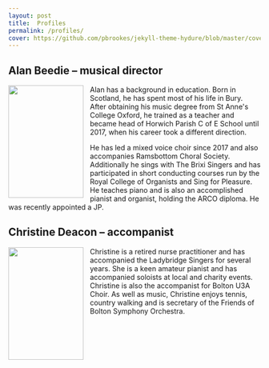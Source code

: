 ```yaml
---
layout: post
title:  Profiles
permalink: /profiles/
cover: https://github.com/pbrookes/jekyll-theme-hydure/blob/master/cover.jpg?raw=true
---
```

## Alan Beedie – musical director

<img align="left" width="150" height="225" style="padding-right: 10px;" src="https://www.ladybridgesingers.org.uk/images/beedie.png">Alan has a background in education. Born in Scotland, he has spent most of his life in Bury. After obtaining his music degree from St Anne's College Oxford, he trained as a teacher and became head of Horwich Parish C of E School until 2017, when his career took a different direction.

He has led a mixed voice choir since 2017 and also accompanies Ramsbottom Choral Society. Additionally he sings with The Brixi Singers and has participated in short conducting courses run by the Royal College of Organists and Sing for Pleasure. He teaches piano and is also an accomplished pianist and organist, holding the ARCO diploma. He was recently appointed a JP.

## Christine Deacon – accompanist

<img align="left" width="150" height="225" style="padding-right: 10px;" src="https://www.ladybridgesingers.org.uk/images/deacon.png">Christine is a retired nurse practitioner and has accompanied the Ladybridge Singers for several years. She is a keen amateur pianist and has accompanied soloists at local and charity events. Christine is also the accompanist for Bolton U3A Choir. As well as music, Christine enjoys tennis, country walking and is secretary of the Friends of Bolton Symphony Orchestra.
